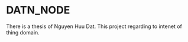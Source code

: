 # DATN_NODE
There is a thesis of Nguyen Huu Dat. This project regarding to intenet of thing domain.
